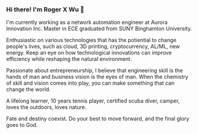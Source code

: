 ### Hi there! I'm Roger X Wu 👋

<!--
**rogerxwu/rogerxwu** is a ✨ _special_ ✨ repository because its `README.md` (this file) appears on your GitHub profile.

Here are some ideas to get you started:

- 🔭 I’m currently working on ...
- 🌱 I’m currently learning ...
- 👯 I’m looking to collaborate on ...
- 🤔 I’m looking for help with ...
- 💬 Ask me about ...
- 📫 How to reach me: ...
- 😄 Pronouns: ...
- ⚡ Fun fact: ...
-->

I'm currently working as a network automation engineer at Aurora Innovation Inc. Master in ECE graduated from SUNY Binghamton University.

Enthusiastic on various technologies that has the potiential to change people's lives, such as cloud, 3D printing, cryptocurrency, AL/ML, new energy. Keep an eye on how technological innovations can improve efficiency while reshaping the natural environment.

Passionate about entrepreneurship, I believe that engineering skill is the hands of man and business vision is the eyes of man. When the chemistry of skill and vision comes into play, you can make something that can change the world.

A lifelong learner, 10 years tennis player, certified scuba diver, camper, loves the outdoors, loves nature.

Fate and destiny coexist. Do your best to move forward, and the final glory goes to God.
